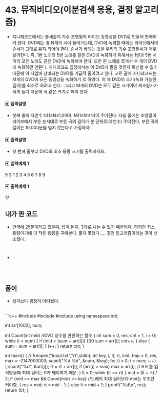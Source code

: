 # 43. 뮤직비디오(이분검색 응용, 결정 알고리즘)

* 지니레코드에서는 불세출의 가수 조영필의 라이브 동영상을 DVD로 만들어 판매하려 한다. 
DVD에는 총 N개의 곡이 들어가는데, DVD에 녹화할 때에는 라이브에서의 순서가 그대로 유지
되어야 한다. 순서가 바뀌는 것을 우리의 가수 조영필씨가 매우 싫어한다. 즉, 1번 노래와 5번 
노래를 같은 DVD에 녹화하기 위해서는 1번과 5번 사이의 모든 노래도 같은 DVD에 녹화해야 
한다. 또한 한 노래를 쪼개서 두 개의 DVD에 녹화하면 안된다.
지니레코드 입장에서는 이 DVD가 팔릴 것인지 확신할 수 없기 때문에 이 사업에 낭비되는 
DVD를 가급적 줄이려고 한다. 고민 끝에 지니레코드는 M개의 DVD에 모든 동영상을 녹화하기
로 하였다. 이 때 DVD의 크기(녹화 가능한 길이)를 최소로 하려고 한다. 그리고 M개의 DVD는 
모두 같은 크기여야 제조원가가 적게 들기 때문에 꼭 같은 크기로 해야 한다.


#### ▣ 입력설명

* 첫째 줄에 자연수 N(1≤N≤1,000), M(1≤M≤N)이 주어진다. 다음 줄에는 조영필이 라이브에서 
부른 순서대로 부른 곡의 길이가 분 단위로(자연수) 주어진다. 부른 곡의 길이는 10,000분을 
넘지 않는다고 가정하자.




#### ▣ 출력설명

* 첫 번째 줄부터 DVD의 최소 용량 크기를 출력하세요.


#### ▣ 입력예제 1
9 3
1 2 3 4 5 6 7 8 9


#### ▣ 출력예제 1
17


## 내가 짠 코드
* 만약에 25분이라고 했을때, 답이 된다. 3개로 나눌 수 있기 때문이다. 하지만 최소 용량이기에 더 작은 용량을 구해본다. 풀지 못했다..... 결정 알고리즘이라는 것이 생소했다. 
```c++



```
* 
<br><br> 

## 풀이
* 생각보다 굉장히 어려웠다.
<br/>
```c++
#include <stdio.h>
#include <vector>
#include <algorithm>
using namespace std;

int arr[1000], num;

int Count(int mid)	//DVD 장수를 반환하는 함수
{ 
	int sum = 0, res, cnt = 1, i = 0;
	while (i < num)
	{
		if (mid < (sum + arr[i]))
		{00
			sum = arr[i];
			cnt++;
		}
		else
		{
			sum = sum + arr[i];
		}
		i++;
	}
	return cnt;
}

int main()
{
//	freopen("input.txt","rt",stdin);
	int key, i, lt, rt, mid, tmp = 0, res, max = -2147000000;
	scanf("%d %d", &num, &key);
	for (i = 0; i < num; i++)
	{
		scanf("%d", &arr[i]);
		rt = rt + arr[i];
		if (arr[i] > max) max = arr[i]; // 9 9 를 입력받을때 최대 길이는 9가 돼야하기 때문. 
	}
	lt = 0;
	while (lt <= rt)
	{
		mid = (lt + rt) / 2;
		if (mid >= max && Count(mid) <= key) //노래의 최대 길이보다 mid는 무조건 커야함. 
		{
			res = mid;
			rt = mid - 1;
		}
		else lt = mid + 1;
	}
	printf("%d\n", res);
	return (0);
}
```
